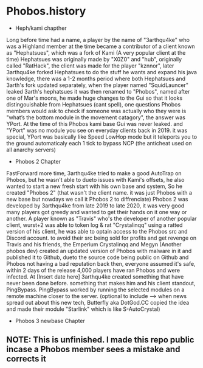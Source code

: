 # Phobos.history

* Heph/kami chapther

Long before time had a name, a player by the name of "3arthqu4ke" who was a Highland member at the time became a contributor of a client known as "Hephatsues", which was a fork of Kami (A very popular client at the time)
Hephatsues was originally made by "X0Z0" and "hub", originally called "RatHack", the client was made for the player "kznnor", later 3arthqu4ke forked Hephatsues to do the stuff he wants and expand his java knowledge, there was a 1-2 months period where both Hephatsues and 3arth's fork updated separately,
when the player named "SquidLauncer" leaked 3arth's hephatsues it was then renamed to "Phobos", named after one of Mar's moons, he made huge changes to the Gui so that it looks distingouishable from Hephatsues (cant spell), one questions Phobos members would ask to check if someone was actually who they were is "what’s the bottom module in the movement catagory", the answer was YPort.
At the time of this Phobos kami base Gui was never leaked. and "YPort" was no module you see on everyday clients back in 2019. it was special, YPort was basically like Speed LowHop mode but it teleports you to the ground automaticaly each 1 tick to bypass NCP (the anticheat used on all anarchy servers)

* Phobos 2 Chapter

FastForward more time, 3arthqu4ke tried to make a good AutoTrap on Phobos, but he wasn't able to dueto issues with Kami's offsets, he also wanted to start a new fresh start with his own base and system, So he created "Phobos 2" (that wasn't the client name. it was just Phobos with a new base but nowdays we call it Phobos 2 to diffrenciate)
Phobos 2 was developed by 3arthqu4ke from late 2019 to late 2020, it was very good many players got greedy and wanted to get their hands on it one way or another. A player known as "Travis" who's the developer of another popular client, wurst+2 was able to token log & rat "Crystalinqq" using a ratted version of his client, he was able to optain access to the Phobos src and Discord account. to avoid their src being sold for profits and get revenge on Travis and his friends, the Emperium
Crystalinqq and Megyn (Another phobos dev) created an updated version of Phobos with malware in it and published it to Github, dueto the source code being public on Github and Phobos not having a bad reputation back then, everyone assumed it's safe, within 2 days of the release 4,000 players have ran Phobos and were infected.
At [Insert date here] 3arthqu4ke created something that have never been done before. something that makes him and his client standout, PingBypass.
PingBypass worked by running the selected modules on a remote machine closer to the server.
(optional to include --> when news spread out about this new tech, Butterfly aka DotGod.CC copied the idea and made their module "Starlink" which is like S-AutoCrystal)

* Phobos 3 newbase Chapter



## NOTE: This is unfinished. I made this repo public incase a Phobos member sees a mistake and corrects it
